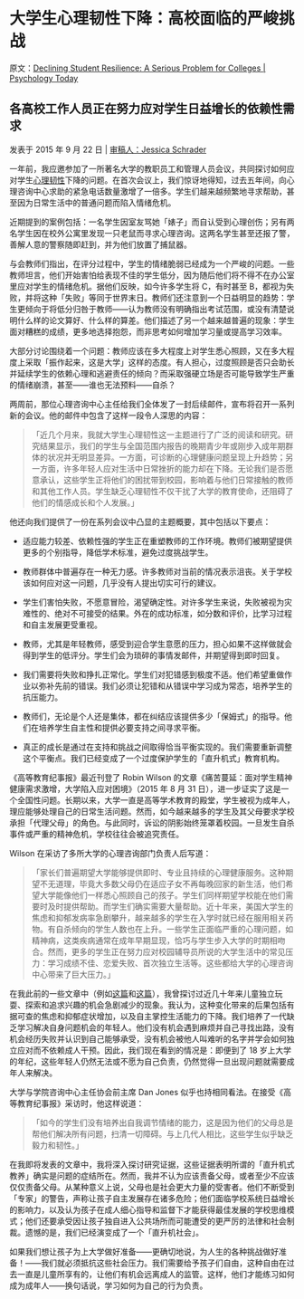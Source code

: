 # 大学生心理韧性下降：高校面临的严峻挑战

原文：[Declining Student Resilience: A Serious Problem for Colleges | Psychology Today](https://www.psychologytoday.com/us/blog/freedom-to-learn/201509/declining-student-resilience-a-serious-problem-for-colleges)

## 各高校工作人员正在努力应对学生日益增长的依赖性需求

发表于 2015 年 9 月 22 日 | [审稿人：Jessica Schrader](https://www.psychologytoday.com/us/docs/editorial-process)

一年前，我应邀参加了一所著名大学的教职员工和管理人员会议，共同探讨如何应对学生[心理韧性](https://www.psychologytoday.com/us/basics/resilience)下降的问题。在首次会议上，我们惊讶地得知，过去五年间，向心理咨询中心求助的紧急电话数量激增了一倍多。学生们越来越频繁地寻求帮助，甚至因为日常生活中的普通问题而陷入情绪危机。

近期提到的案例包括：一名学生因室友骂她「婊子」而自认受到心理创伤；另有两名学生因在校外公寓里发现一只老鼠而寻求心理咨询。这两名学生甚至还报了警，善解人意的警察随即赶到，并为他们放置了捕鼠器。

与会教师们指出，在评分过程中，学生的情绪脆弱已经成为一个严峻的问题。一些教师坦言，他们开始害怕给表现不佳的学生低分，因为随后他们将不得不在办公室里应对学生的情绪危机。据他们反映，如今许多学生将 C，有时甚至 B，都视为失败，并将这种「失败」等同于世界末日。教师们还注意到一个日益明显的趋势：学生更倾向于将低分归咎于教师——认为教师没有明确指出考试范围，或没有清楚说明什么样的论文算好、什么样的算差。他们描述了另一个越来越普遍的现象：学生面对糟糕的成绩，更多地选择抱怨，而非思考如何增加学习量或提高学习效率。

大部分讨论围绕着一个问题：教师应该在多大程度上对学生悉心照顾，又在多大程度上采取「振作起来，这是大学」这样的态度。有人担心，过度照顾是否只会助长并延续学生的依赖心理和逃避责任的倾向？而采取强硬立场是否可能导致学生严重的情绪崩溃，甚至——谁也无法预料——自杀？

两周前，那位心理咨询中心主任给我们全体发了一封后续邮件，宣布将召开一系列新的会议。他的邮件中包含了这样一段令人深思的内容：

> 「近几个月来，我就大学生心理韧性这一主题进行了广泛的阅读和研究。研究结果显示，我们的学生与全国范围内报告的晚期青少年或刚步入成年期群体的状况并无明显差异。一方面，可诊断的心理健康问题呈现上升趋势；另一方面，许多年轻人应对生活中日常挫折的能力却在下降。无论我们是否愿意承认，这些学生正将他们的困扰带到校园，影响着与他们日常接触的教师和其他工作人员。学生缺乏心理韧性不仅干扰了大学的教育使命，还阻碍了他们的情感成长和个人发展。」

他还向我们提供了一份在系列会议中凸显的主题概要，其中包括以下要点：

- 适应能力较差、依赖性强的学生正在重塑教师的工作环境。教师们被期望提供更多的个别指导，降低学术标准，避免过度挑战学生。

- 教师群体中普遍存在一种无力感。许多教师对当前的情况表示沮丧。关于学校该如何应对这一问题，几乎没有人提出切实可行的建议。

- 学生们害怕失败，不愿意冒险，渴望确定性。对许多学生来说，失败被视为灾难性的、绝对不可接受的结果。外在的成功标准，如分数和评价，比学习过程和自主发展更受重视。

- 教师，尤其是年轻教师，感受到迎合学生意愿的压力，担心如果不这样做就会得到学生的低评分。学生们会为琐碎的事情发邮件，并期望得到即时回复。

- 我们需要将失败和挣扎正常化。学生们对犯错感到极度不适。他们希望重做作业以弥补先前的错误。我们必须让犯错和从错误中学习成为常态，培养学生的抗压能力。

- 教师们，无论是个人还是集体，都在纠结应该提供多少「保姆式」的指导。他们在培养学生自主性和提供必要支持之间寻求平衡。

- 真正的成长是通过在支持和挑战之间取得恰当平衡实现的。我们需要重新调整这个平衡点。我们已经变成了一个过度保护学生的「直升机式」教育机构。

《高等教育纪事报》最近刊登了 Robin Wilson 的文章《痛苦蔓延：面对学生精神健康需求激增，大学陷入应对困境》（2015 年 8 月 31 日），进一步证实了这是一个全国性问题。长期以来，大学一直是高等学术教育的殿堂，学生被视为成年人，理应能够处理自己的日常生活问题。然而，如今越来越多的学生及其父母要求学校承担「代理父母」的角色。与此同时，诉讼的阴影始终笼罩着校园。一旦发生自杀事件或严重的精神危机，学校往往会被追究责任。

Wilson 在采访了多所大学的心理咨询部门负责人后写道：

> 「家长们普遍期望大学能够提供即时、专业且持续的心理健康服务。这种期望不无道理，毕竟大多数父母仍在适应子女不再每晚回家的新生活，他们希望大学能像他们一样悉心照顾自己的孩子。学生们同样期望学校能在他们需要时及时提供帮助。而学生们确实需要大量帮助。近十年来，美国大学生的焦虑和抑郁发病率急剧攀升，越来越多的学生在入学时就已经在服用相关药物。有自杀倾向的学生人数也在上升。一些学生正面临严重的心理问题，如精神病，这类疾病通常在成年早期显现，恰巧与学生步入大学的时期相吻合。然而，更多的学生正在努力应对校园辅导员所说的大学生活中的常见压力：学习成绩不佳、恋爱失败、首次独立生活等。这些都给大学的心理咨询中心带来了巨大压力。」

在我此前的一些文章中（例如[这篇](https://www.psychologytoday.com/us/blog/freedom-learn/201001/the-decline-play-and-rise-in-childrens-mental-disorders)和[这篇](https://www.psychologytoday.com/us/blog/freedom-learn/201112/how-children-learn-bravery-in-age-overprotection)），我曾探讨过近几十年来儿童独立玩耍、探索和追求兴趣的机会急剧减少的现象。我认为，这种变化带来的后果包括有据可查的焦虑和抑郁症状增加，以及自主掌控生活能力的下降。我们培养了一代缺乏学习解决自身问题机会的年轻人。他们没有机会遇到麻烦并自己寻找出路，没有机会经历失败并认识到自己能够承受，没有机会被他人叫难听的名字并学会如何独立应对而不依赖成人干预。因此，我们现在看到的情况是：即便到了 18 岁上大学的年纪，这些年轻人仍然无法或不愿为自己负责，仍然觉得一旦出现问题就需要成年人来解决。

大学与学院咨询中心主任协会前主席 Dan Jones 似乎也持相同看法。在接受《高等教育纪事报》采访时，他这样说道：

> 「如今的学生们没有培养出自我调节情绪的能力，这是因为他们的父母总是帮他们解决所有问题，扫清一切障碍。与上几代人相比，这些学生似乎缺乏毅力和韧性。」

在我即将发表的文章中，我将深入探讨研究证据，这些证据表明所谓的「直升机式教养」确实是问题的症结所在。然而，我并不认为应该责备父母，或者至少不应该仅仅责备父母。从某种意义上说，父母也是社会更大力量的受害者。他们不断受到「专家」的警告，声称让孩子自主发展存在诸多危险；他们面临学校系统日益增长的影响力，以及认为孩子在成人细心指导和监督下才能获得最佳发展的学校思维模式；他们还要承受因让孩子独自进入公共场所而可能遭受的更严厉的法律和社会制裁。遗憾的是，我们已经演变成了一个「直升机社会」。

如果我们想让孩子为上大学做好准备——更确切地说，为人生的各种挑战做好准备！——我们就必须抵抗这些社会压力。我们需要给予孩子们自由，这种自由在过去一直是儿童所享有的，让他们有机会远离成人的监管。这样，他们才能练习如何成为成年人——换句话说，学习如何为自己的行为负责。